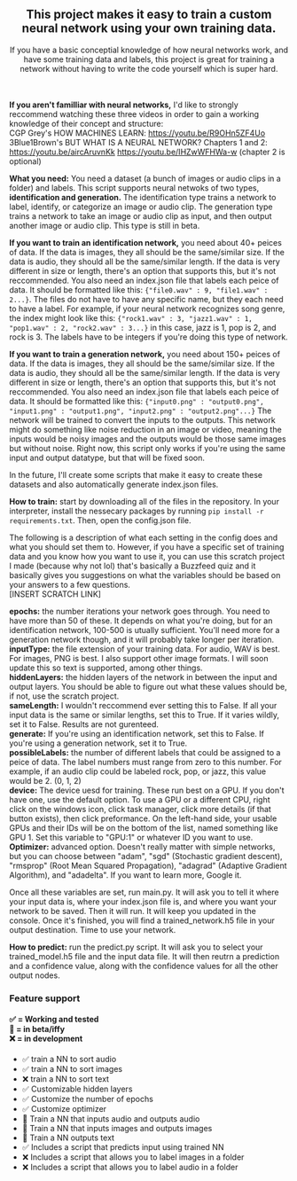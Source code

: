 <h2 align="center">
This project makes it easy to train a custom neural network using your own training data.<br>
</h4>
<p align="center">
If you have a basic conceptial knowledge of how neural networks work, and have some training data and labels, this project is great for training a network without having to write the code yourself which is super hard.
</p>

<br><br>
**If you aren't familliar with neural networks,** I'd like to strongly reccommend watching these three videos in order to gain a working knowledge of their concept and structure:<br>
CGP Grey's HOW MACHINES LEARN: https://youtu.be/R9OHn5ZF4Uo<br>
3Blue1Brown's BUT WHAT IS A NEURAL NETWORK? Chapters 1 and 2: https://youtu.be/aircAruvnKk https://youtu.be/IHZwWFHWa-w (chapter 2 is optional)

**What you need:** You need a dataset (a bunch of images or audio clips in a folder) and labels. This script supports neural netwoks of two types, **identification and generation.** The identification type trains a network to label, identify, or categorize an image or audio clip. The generation type trains a network to take an image or audio clip as input, and then output another image or audio clip. This type is still in beta. 

**If you want to train an identification network,** you need about 40+ peices of data. If the data is images, they all should be the same/similar size. If the data is audio, they should all be the same/similar length. If the data is very different in size or length, there's an option that supports this, but it's not reccommended. You also need an index.json file that labels each peice of data. It should be formatted like this: `{"file0.wav" : 9, "file1.wav" : 2...}`. The files do not have to have any specific name, but they each need to have a label. For example, if your neural network recognizes song genre, the index might look like this: `{"rock1.wav" : 3, "jazz1.wav" : 1, "pop1.wav" : 2, "rock2.wav" : 3...}` in this case, jazz is 1, pop is 2, and rock is 3. The labels have to be integers if you're doing this type of network.

**If you want to train a generation network,** you need about 150+ peices of data. If the data is images, they all should be the same/similar size. If the data is audio, they should all be the same/similar length. If the data is very different in size or length, there's an option that supports this, but it's not reccommended. You also need an index.json file that labels each peice of data. It should be formatted like this: `{"input0.png" : "output0.png", "input1.png" : "output1.png", "input2.png" : "output2.png"...}` The network will be trained to convert the inputs to the outputs. This network might do something like noise reduction in an image or video, meaning the inputs would be noisy images and the outputs would be those same images but without noise. Right now, this script only works if you're using the same input and output datatype, but that will be fixed soon.

In the future, I'll create some scripts that make it easy to create these datasets and also automatically generate index.json files.

**How to train:** start by downloading all of the files in the repository. In your interpreter, install the nessecary packages by running 
`pip install -r requirements.txt`. Then, open the config.json file. 

The following is a description of what each setting in the config does and what you should set them to. However, if you have a specific set of training data and you know how you want to use it, you can use this scratch project I made (because why not lol) that's basically a Buzzfeed quiz and it basically gives you suggestions on what the variables should be based on your answers to a few questions.<br>
[INSERT SCRATCH LINK]

**epochs:** the number iterations your network goes through. You need to have more than 50 of these. It depends on what you're doing, but for an identification network, 100-500 is utually sufficient. You'll need more for a generation network though, and it will probably take longer per iteration.<br>
**inputType:** the file extension of your training data. For audio, WAV is best. For images, PNG is best. I also support other image formats. I will soon update this so text is supported, among other things.<br>
**hiddenLayers:** the hidden layers of the network in between the input and output layers. You should be able to figure out what these values should be, if not, use the scratch project.<br>
**sameLength:** I wouldn't reccommend ever setting this to False. If all your input data is the same or similar lengths, set this to True. If it varies wildly, set it to False. Results are not gurenteed.<br>
**generate:** If you're using an identification network, set this to False. If you're using a generation network, set it to True.<br>
**possibleLabels:** the number of different labels that could be assigned to a peice of data. The label numbers must range from zero to this number. For example, if an audio clip could be labeled rock, pop, or jazz, this value would be 2. (0, 1, 2)<br>
**device:** The device uesd for training. These run best on a GPU. If you don't have one, use the default option. To use a GPU or a different CPU, right click on the windows icon, click task manager, click more details (if that button exists), then click preformance. On the left-hand side, your usable GPUs and their IDs will be on the bottom of the list, named something like GPU 1. Set this variable to "GPU:1" or whatever ID you want to use.<br>
**Optimizer:** advanced option. Doesn't really matter with simple networks, but you can choose between "adam", "sgd" (Stochastic gradient descent), "rmsprop" (Root Mean Squared Propagation), "adagrad" (Adaptive Gradient Algorithm), and "adadelta". If you want to learn more, Google it.

Once all these variables are set, run main.py. It will ask you to tell it where your input data is, where your index.json file is, and where you want your network to be saved. Then it will run. It will keep you updated in the console. Once it's finished, you will find a trained_network.h5 file in your output destination. Time to use your network. 

**How to predict:** run the predict.py script. It will ask you to select your trained_model.h5 file and the input data file. It will then reutrn a prediction and a confidence value, along with the confidence values for all the other output nodes.
<br>
<h3>
Feature support
</h3>
<h4>
✅ = Working and tested <br>🚧 =  in beta/iffy <br>❌ = in development
</h4>

* ✅ train a NN to sort audio<br>
* ✅ train a NN to sort images<br>
* ❌ train a NN to sort text<br>
* ✅ Customizable hidden layers<br>
* ✅ Customize the number of epochs<br>
* ✅ Customize optimizer<br>
* 🚧 Train a NN that inputs audio and outputs audio<br>
* 🚧 Train a NN that inputs images and outputs images<br>
* 🚧 Train a NN outputs text<br>
* ✅ Includes a script that predicts input using trained NN<br>
* ❌ Includes a script that allows you to label images in a folder<br>
* ❌ Includes a script that allows you to label audio in a folder<br>
